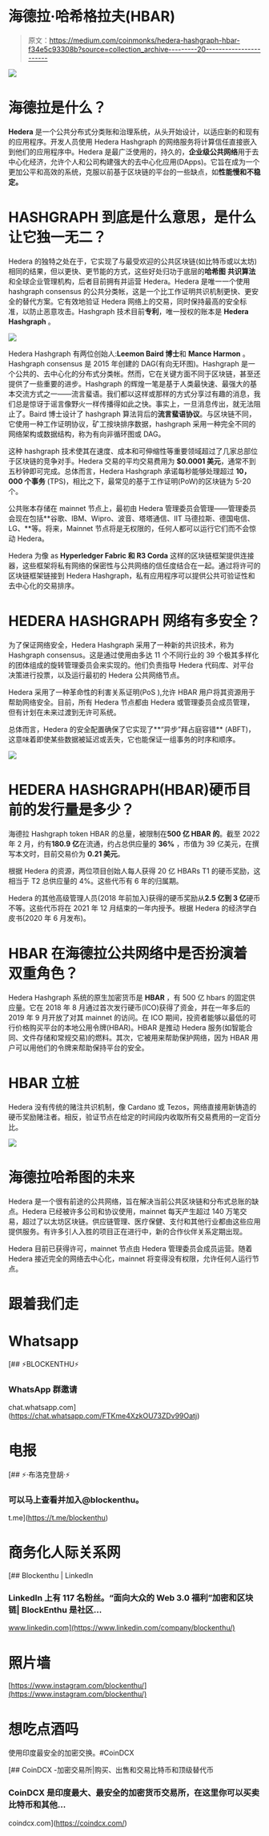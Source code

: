 # 海德拉·哈希格拉夫(HBAR)

> 原文：<https://medium.com/coinmonks/hedera-hashgraph-hbar-f34e5c93308b?source=collection_archive---------20----------------------->

![](img/8632c94d53229f73a05bd61e25ceff58.png)

# 海德拉是什么？

**Hedera** 是一个公共分布式分类账和治理系统，从头开始设计，以适应新的和现有的应用程序。开发人员使用 Hedera Hashgraph 的网络服务将计算信任直接嵌入到他们的应用程序中。Hedera 是最广泛使用的，持久的，**企业级公共网络**用于去中心化经济，允许个人和公司构建强大的去中心化应用(DApps)。它旨在成为一个更加公平和高效的系统，克服以前基于区块链的平台的一些缺点，如**性能慢和不稳定。**

# HASHGRAPH 到底是什么意思，是什么让它独一无二？

Hedera 的独特之处在于，它实现了与最受欢迎的公共区块链(如比特币或以太坊)相同的结果，但以更快、更节能的方式，这些好处归功于底层的**哈希图** **共识算法**和全球企业管理机构，后者目前拥有并运营 Hedera。Hedera 是唯一一个使用 hashgraph consensus 的公共分类帐，这是一个比工作证明共识机制更快、更安全的替代方案。它有效地验证 Hedera 网络上的交易，同时保持最高的安全标准，以防止恶意攻击。Hashgraph 技术目前**专利**，唯一授权的账本是 **Hedera Hashgraph** 。

![](img/8aa6bef81ba9f786739e0369bd14e3f6.png)

Hedera Hashgraph 有两位创始人:**Leemon Baird 博士**和 **Mance Harmon** 。Hashgraph consensus 是 2015 年创建的 DAG(有向无环图)。Hashgraph 是一个公共的、去中心化的分布式分类帐。然而，它在关键方面不同于区块链，甚至还提供了一些重要的进步。Hashgraph 的辉煌一笔是基于人类最快速、最强大的基本交流方式之一——流言蜚语。我们都以这样或那样的方式分享过有趣的消息，我们总是惊讶于谣言像野火一样传播得如此之快。事实上，一旦消息传出，就无法阻止了。Baird 博士设计了 hashgraph 算法背后的**流言蜚语协议**。与区块链不同，它使用一种工作证明协议，矿工按块排序数据，hashgraph 采用一种完全不同的网络架构或数据结构，称为有向非循环图或 DAG。

这种 hashgraph 技术使其在速度、成本和可伸缩性等重要领域超过了几家总部位于区块链的竞争对手。Hedera 交易的平均交易费用为 **$0.0001 美元**，通常不到五秒钟即可完成。总体而言，Hedera Hashgraph 承诺每秒能够处理超过 **10，000 个事务** (TPS)，相比之下，最常见的基于工作证明(PoW)的区块链为 5-20 个。

公共账本存储在 mainnet 节点上，最初由 Hedera 管理委员会管理——管理委员会现在包括**谷歌、IBM、Wipro、波音、塔塔通信、IIT 马德拉斯、德国电信、LG、**等。将来，Mainnet 节点将是无权限的，任何人都可以运行它们而不会惊动 Hedera。

Hedera 为像 as **Hyperledger Fabric 和 R3 Corda** 这样的区块链框架提供连接器，这些框架将私有网络的保密性与公共网络的信任度结合在一起。通过将许可的区块链框架链接到 Hedera Hashgraph，私有应用程序可以提供公共可验证性和去中心化的交易排序。

# **HEDERA HASHGRAPH 网络有多安全？**

为了保证网络安全，Hedera Hashgraph 采用了一种新的共识技术，称为 Hashgraph consensus。这是通过使用由多达 11 个不同行业的 39 个极其多样化的团体组成的旋转管理委员会来实现的。他们负责指导 Hedera 代码库、对平台决策进行投票，以及运行最初的 Hedera 公共网络节点。

Hedera 采用了一种革命性的利害关系证明(PoS ),允许 HBAR 用户将其资源用于帮助网络安全。目前，所有 Hedera 节点都由 Hedera 或管理委员会成员管理，但有计划在未来过渡到无许可系统。

总体而言，Hedera 的安全配置确保了它实现了**“异步”拜占庭容错** (ABFT)，这意味着即使某些数据被延迟或丢失，它也能保证一组事务的时序和顺序。

![](img/86b8e5a94bad6dbdacfb7406d616ee00.png)

# **HEDERA HASHGRAPH(HBAR)硬币目前的发行量是多少？**

海德拉 Hashgraph token HBAR 的总量，被限制在**500 亿 HBAR 的**。截至 2022 年 2 月，约有**180.9 亿**在流通，约占总供应量的 **36%** ，市值为 39 亿美元，在撰写本文时，目前交易价为 **0.21 美元**。

根据 Hedera 的资源，两位项目创始人每人获得 20 亿 HBARs T1 的硬币奖励，这相当于 T2 总供应量的 4%。这些代币有 6 年的归属期。

Hedera 的其他高级管理人员(2018 年前加入)获得的硬币奖励从**2.5 亿到 3 亿**硬币不等。这些代币将在 2021 年 12 月结束的一年内授予。根据 Hedera 的经济学白皮书(2020 年 6 月发布)。

# **HBAR 在海德拉公共网络中是否扮演着双重角色？**

Hedera Hashgraph 系统的原生加密货币是 **HBAR** ，有 500 亿 hbars 的固定供应量。它在 2018 年 8 月通过首次发行硬币(ICO)获得了资金，并在一年多后的 2019 年 9 月开放了对其 mainnet 的访问。在 ICO 期间，投资者能够以最低的可行价格购买平台的本地公用令牌(HBAR)。HBAR 是推动 Hedera 服务(如智能合同、文件存储和常规交易)的燃料。其次，它被用来帮助保护网络，因为 HBAR 用户可以用他们的令牌来帮助保持平台的安全。

# **HBAR 立桩**

Hedera 没有传统的赌注共识机制，像 Cardano 或 Tezos，网络直接用新铸造的硬币奖励赌注者。相反，验证节点在给定的时间段内收取所有交易费用的一定百分比。

![](img/ecca4d8ebe837f36ce476383434f47af.png)

# **海德拉哈希图的未来**

Hedera 是一个很有前途的公共网络，旨在解决当前公共区块链和分布式总账的缺点。Hedera 已经被许多公司和协议使用，mainnet 每天产生超过 140 万笔交易，超过了以太坊区块链。供应链管理、医疗保健、支付和其他行业都由这些应用提供服务。有许多引人入胜的项目正在进行中，新的合作伙伴关系定期出现。

Hedera 目前已获得许可，mainnet 节点由 Hedera 管理委员会成员运营。随着 Hedera 接近完全的网络去中心化，mainnet 将变得没有权限，允许任何人运行节点。

# 跟着我们走

# Whatsapp

[](https://chat.whatsapp.com/FTKme4XzkOU73ZDv99Oatj) [## ⚡BLOCKENTHU⚡

### WhatsApp 群邀请

chat.whatsapp.com](https://chat.whatsapp.com/FTKme4XzkOU73ZDv99Oatj) 

# 电报

[](https://t.me/blockenthu) [## ⚡·布洛克登胡·⚡

### 可以马上查看并加入@blockenthu。

t.me](https://t.me/blockenthu) 

# 商务化人际关系网

[](https://www.linkedin.com/company/blockenthu/) [## Blockenthu | LinkedIn

### LinkedIn 上有 117 名粉丝。“面向大众的 Web 3.0 福利”加密和区块链| BlockEnthu 是社区…

www.linkedin.com](https://www.linkedin.com/company/blockenthu/) 

# 照片墙

[https://www.instagram.com/blockenthu/](https://www.instagram.com/blockenthu/)

# 想吃点酒吗

使用印度最安全的加密交换。#CoinDCX

[](https://coindcx.com/) [## CoinDCX -加密交易所|购买、出售和交易比特币和顶级替代币

### CoinDCX 是印度最大、最安全的加密货币交易所，在这里你可以买卖比特币和其他…

coindcx.com](https://coindcx.com/)